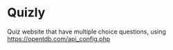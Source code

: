 # Quizly
Quiz website that have multiple choice questions, using https://opentdb.com/api_config.php
